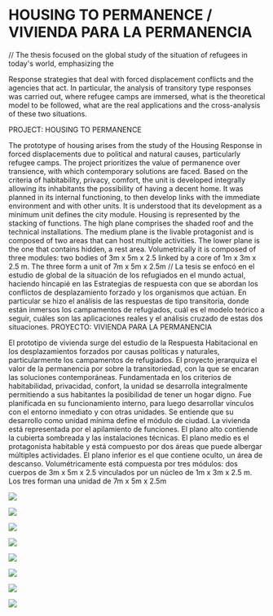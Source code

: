 # HOUSING TO PERMANENCE / VIVIENDA PARA LA PERMANENCIA

//
The thesis focused on the global study of the situation of refugees in today's world, emphasizing the

Response strategies that deal with forced displacement conflicts and the agencies that act. In particular, the analysis of transitory type responses was carried out, where refugee camps are immersed, what is the theoretical model to be followed, what are the real applications and the cross-analysis of these two situations.

PROJECT: HOUSING TO PERMANENCE

The prototype of housing arises from the study of the Housing Response in forced displacements due to political and natural causes, particularly refugee camps.
The project prioritizes the value of permanence over transience, with which contemporary solutions are faced.
Based on the criteria of habitability, privacy, comfort, the unit is developed integrally allowing its inhabitants the possibility of having a decent home.
It was planned in its internal functioning, to then develop links with the immediate environment and with other units. It is understood that its development as a minimum unit defines the city module.
Housing is represented by the stacking of functions. The high plane comprises the shaded roof and the technical installations. The medium plane is the livable protagonist and is composed of two areas that can host multiple activities. The lower plane is the one that contains hidden, a rest area.
Volumetrically it is composed of three modules: two bodies of 3m x 5m x 2.5 linked by a core of 1m x 3m x 2.5 m. The three form a unit of 7m x 5m x 2.5m
//
La tesis se enfocó en el estudio de global de la situación de los refugiados en el mundo actual, haciendo hincapié en las Estrategias de respuesta con que se abordan los conflictos de desplazamiento forzado y los organismos que actúan. En particular se hizo el análisis de las respuestas de tipo transitoria, donde están inmersos los campamentos de refugiados, cuál es el modelo teórico a seguir, cuáles son las aplicaciones reales y el análisis cruzado de estas dos situaciones.
PROYECTO: VIVIENDA PARA LA PERMANENCIA

El prototipo de vivienda surge del estudio de la Respuesta Habitacional en los desplazamientos forzados por causas políticas y naturales, particularmente los campamentos de refugiados.
El proyecto jerarquiza el valor de la permanencia por sobre la transitoriedad, con la que se encaran las soluciones contemporáneas.
Fundamentada en los criterios de habitabilidad, privacidad, confort, la unidad se desarrolla integralmente permitiendo a sus habitantes la posibilidad de tener un hogar digno.
Fue planificada en su funcionamiento interno, para luego desarrollar vínculos con el entorno inmediato y con otras unidades. Se entiende que su desarrollo como unidad mínima define el módulo de ciudad.
La vivienda está representada por el apilamiento de funciones. El plano alto contiende la cubierta sombreada y las instalaciones técnicas. El plano medio es el protagonista habitable y está compuesto por dos áreas que puede albergar múltiples actividades. El plano inferior es el que contiene oculto, un área de descanso.
Volumétricamente está compuesta por tres módulos: dos cuerpos de 3m x 5m x 2.5 vinculados por un núcleo de 1m x 3m x 2.5 m. Los tres forman una unidad de 7m x 5m x 2.5m 

![](../images/P19-1851_7188_blowup.jpg)

![](../images/P19-1851_7323_blowup.jpg)

![](../images/P19-1851_7254_blowup.jpg)

![](../images/P19-1851_7196_blowup.jpg)

![](../images/P19-1851_7198_blowup.jpg)

![](../images/P19-1851_7313_blowup.jpg)

![](../images/P19-1851_7325_blowup.jpg)

![](../images/P19-1851_7321_blowup.jpg)